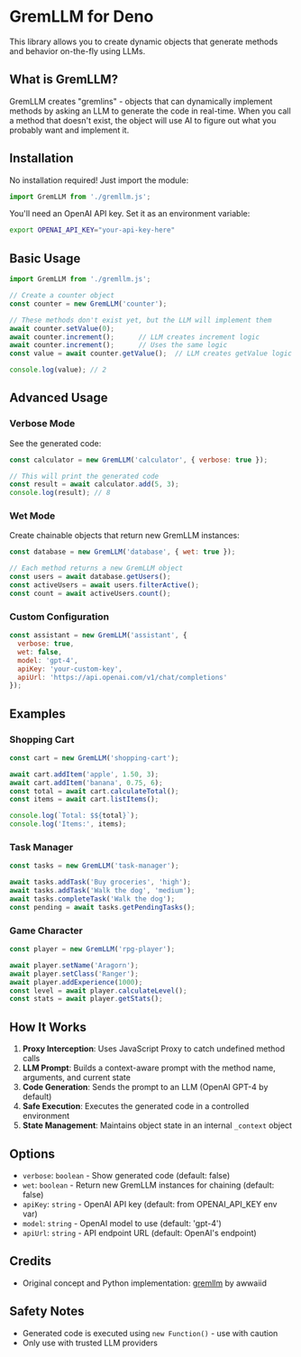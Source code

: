 # GremLLM for Deno

This library allows you to create dynamic objects that generate methods and behavior on-the-fly using LLMs.

## What is GremLLM?

GremLLM creates "gremlins" - objects that can dynamically implement methods by asking an LLM to generate the code in real-time. When you call a method that doesn't exist, the object will use AI to figure out what you probably want and implement it.

## Installation

No installation required! Just import the module:

```javascript
import GremLLM from './gremllm.js';
```

You'll need an OpenAI API key. Set it as an environment variable:

```bash
export OPENAI_API_KEY="your-api-key-here"
```

## Basic Usage

```javascript
import GremLLM from './gremllm.js';

// Create a counter object
const counter = new GremLLM('counter');

// These methods don't exist yet, but the LLM will implement them
await counter.setValue(0);
await counter.increment();      // LLM creates increment logic
await counter.increment();      // Uses the same logic
const value = await counter.getValue();  // LLM creates getValue logic

console.log(value); // 2
```

## Advanced Usage

### Verbose Mode

See the generated code:

```javascript
const calculator = new GremLLM('calculator', { verbose: true });

// This will print the generated code
const result = await calculator.add(5, 3);
console.log(result); // 8
```

### Wet Mode

Create chainable objects that return new GremLLM instances:

```javascript
const database = new GremLLM('database', { wet: true });

// Each method returns a new GremLLM object
const users = await database.getUsers();
const activeUsers = await users.filterActive();
const count = await activeUsers.count();
```

### Custom Configuration

```javascript
const assistant = new GremLLM('assistant', {
  verbose: true,
  wet: false,
  model: 'gpt-4',
  apiKey: 'your-custom-key',
  apiUrl: 'https://api.openai.com/v1/chat/completions'
});
```

## Examples

### Shopping Cart

```javascript
const cart = new GremLLM('shopping-cart');

await cart.addItem('apple', 1.50, 3);
await cart.addItem('banana', 0.75, 6);
const total = await cart.calculateTotal();
const items = await cart.listItems();

console.log(`Total: $${total}`);
console.log('Items:', items);
```

### Task Manager

```javascript
const tasks = new GremLLM('task-manager');

await tasks.addTask('Buy groceries', 'high');
await tasks.addTask('Walk the dog', 'medium');
await tasks.completeTask('Walk the dog');
const pending = await tasks.getPendingTasks();
```

### Game Character

```javascript
const player = new GremLLM('rpg-player');

await player.setName('Aragorn');
await player.setClass('Ranger');
await player.addExperience(1000);
const level = await player.calculateLevel();
const stats = await player.getStats();
```

## How It Works

1. **Proxy Interception**: Uses JavaScript Proxy to catch undefined method calls
2. **LLM Prompt**: Builds a context-aware prompt with the method name, arguments, and current state
3. **Code Generation**: Sends the prompt to an LLM (OpenAI GPT-4 by default)
4. **Safe Execution**: Executes the generated code in a controlled environment
5. **State Management**: Maintains object state in an internal `_context` object

## Options

- `verbose`: `boolean` - Show generated code (default: false)
- `wet`: `boolean` - Return new GremLLM instances for chaining (default: false)
- `apiKey`: `string` - OpenAI API key (default: from OPENAI_API_KEY env var)
- `model`: `string` - OpenAI model to use (default: 'gpt-4')
- `apiUrl`: `string` - API endpoint URL (default: OpenAI's endpoint)


## Credits

- Original concept and Python implementation: [gremllm](https://github.com/awwaiid/gremllm) by awwaiid

## Safety Notes

- Generated code is executed using `new Function()` - use with caution
- Only use with trusted LLM providers

